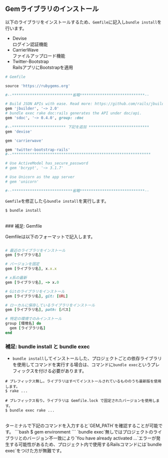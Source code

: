 ## Gemライブラリのインストール

以下のライブラリをインストールするため、`Gemfile`に記入し`bundle install`を行います。
- Devise<br>
  ログイン認証機能
- CarrierWave<br>
  ファイルアップロード機能
- Twitter-Bootstrap<br>
  RailsアプリにBootstrapを適用

```ruby
# Gemfile

source 'https://rubygems.org'

#--***************************省略*****************************--

# Build JSON APIs with ease. Read more: https://github.com/rails/jbuilder
gem 'jbuilder', '~> 2.0'
# bundle exec rake doc:rails generates the API under doc/api.
gem 'sdoc', '~> 0.4.0', group: :doc

#--************************ 下記を追加 ***************************
gem 'devise'

gem 'carrierwave'

gem 'twitter-bootstrap-rails'
#--**************************************************************

# Use ActiveModel has_secure_password
# gem 'bcrypt', '~> 3.1.7'

# Use Unicorn as the app server
# gem 'unicorn'

#--***************************省略*****************************--

```

`Gemfile`を修正したら`bundle install`を実行します。

```bash
$ bundle install
```

<br>
### 補足: Gemfile

Gemfileは以下のフォーマットで記入します。

```ruby

# 最近のライブラリをインストール
gem [ライブラリ名]

# バージョンを固定
gem [ライブラリ名], x.x.x

# x系の最新
gem [ライブラリ名], ~> x.0

# Gitのライブラリをインストール
gem [ライブラリ名], git: [URL]

# ローカルに保存しているライブラリをインストール
gem [ライブラリ名], path: [パス]

# 特定の環境でのみインストール
group [環境名] do
  gem [ライブラリ名]
end

```

### 補足: bundle install と bundle exec

- `bundle install`してインストールした、プロジェクトごとの依存ライブラリを使用してコマンドを実行する場合は、コマンドに`bundle exec`というプレフィックスを付ける必要があります。

```
# プレフィックス無し。ライブラリはすべてインストールされているもののうち最新版を使用します。
$ rake ...

# プレフィックス有り。ライブラリは Gemfile.lock で固定されたバージョンを使用します。
$ bundle exec rake ...

```
<br>
ターミナルで下記のコマンドを入力すると`GEM_PATH`を確認することが可能です。
```bash
$ gem environment
```
`bundle exec`無しではプロジェクトのライブラリとのバージョン不一致により`You have already activated ...`エラーが発生する可能性があるため、プロジェクト内で使用するRailsコマンドには`bundle exec`をつけた方が無難です。
